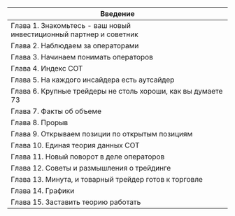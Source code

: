 
| Введение                                                              |
| --------------------------------------------------------------------- |
| Глава 1. Знакомьтесь - ваш новый<br>инвестиционный партнер и советник |
| Глава 2. Наблюдаем за операторами                                     |
| Глава 3. Начинаем понимать операторов                                 |
| Глава 4. Индекс СОТ                                                   |
| Глава 5. На каждого инсайдера есть аутсайдер                          |
| Глава 6. Крупные трейдеры  не столь хороши, как вы думаете  73        |
| Глава 7. Факты об объеме                                              |
| Глава 8. Прорыв                                                       |
| Глава 9. Открываем позиции по открытым позициям                       |
| Глава 10. Единая теория данных СОТ                                    |
| Глава 11. Новый поворот в деле операторов                             |
| Глава 12. Советы и размышления о трейдинге                            |
| Глава 13. Минута, и товарный трейдер готов к торговле                 |
| Глава 14. Графики                                                     |
| Глава 15. Заставить теорию работать                                   |